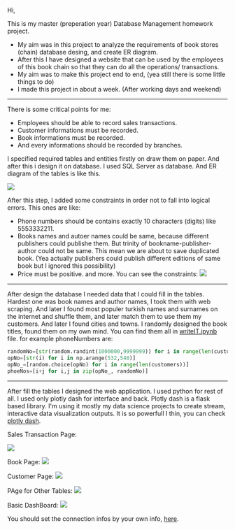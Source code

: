 Hi,

This is my master (preperation year) Database Management homework project.
* My aim was in this project to analyze the requirements of book stores (chain) database desing, and create ER diagram.
* After this I have designed a website that can be used by the employees of this book chain so that they can do all the operations/ transactions.
* My aim was to make this project end to end, (yea still there is some little things to do)
* I made this project in about a week. (After working days and weekend)

---

There is some critical points for me:
* Employees should be able to record sales transactions.
* Customer informations must be recorded.
* Book informations must be recorded.
* And every informations should be recorded by branches.

I specified required tables and entities firstly on draw them on paper. And after this i design it on database.
I used SQL Server as database. And ER diagram of the tables is like this.

![](https://user-images.githubusercontent.com/70684994/124384823-b48cb180-dcdb-11eb-9f6e-7b07a3da5dae.png)

After this step, I added some constraints in order not to fall into logical errors.
This ones are like:
* Phone numbers should be contains exactly 10 characters (digits) like 5553332211.
* Books names and autoer names could be same, because different publishers could publishe them. But trinity of bookname-publisher-author could not be same. This mean we are about to save duplicated book. (Yea actually publishers could publish different editions of same book but I ignored this possibility)
* Price must be positive.
and more.
You can see the constraints:
![](https://user-images.githubusercontent.com/70684994/124385174-5d87dc00-dcdd-11eb-8f27-abe4c788601d.png)
---

After design the database I needed data that I could fill in the tables. Hardest one was book names and author names, I took them with web scraping. And later I found most populer turkish names and surnames on the internet and shuffle them, and later match them to use them my customers. And later I found cities and towns. I randomly designed the book titles, found them on my own mind. You can find them all in [writeIT.ipynb](https://github.com/bilative/bookStoreProjectDB/blob/main/writeIT.ipynb) file.
for example phoneNumbers are:
```python
randomNo=[str(random.randint(1000000,9999999)) for i in range(len(customers))]
opNo=[str(i) for i in np.arange(532,548)]
opNo_=[random.choice(opNo) for i in range(len(customers))]
phoeNos=[i+j for i,j in zip(opNo_, randomNo)]
```
---

After fill the tables I designed the web application. I used python for rest of all. I used only plotly dash for interface and back. Plotly dash is a flask based library. I'm using it mostly my data science projects to create stream, interactive data visualization outputs. It is so powerfull I thin, you can check [plotly dash](https://dash.plotly.com/introduction).

Sales Transaction Page:

![](https://user-images.githubusercontent.com/70684994/124386793-b444e400-dce4-11eb-8d72-f8b4c4ad3328.png)

Book Page:
![](https://user-images.githubusercontent.com/70684994/124386822-dd657480-dce4-11eb-92de-5a1d90259cd5.png)

Customer Page:
![](https://user-images.githubusercontent.com/70684994/124387092-e0149980-dce5-11eb-8c20-1008ef8b2074.png)

PAge for Other Tables:
![](https://user-images.githubusercontent.com/70684994/124387128-f9b5e100-dce5-11eb-84cb-f21e25399976.png)

Basic DashBoard:
![](https://user-images.githubusercontent.com/70684994/124387162-19e5a000-dce6-11eb-9ae0-509059c8159d.png)


You should set the connection infos by your own info, [here](https://github.com/bilative/bookStoreProjectDB/blob/main/libs/connection_.py).

